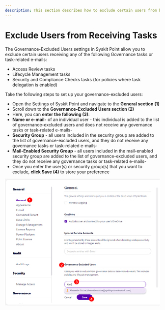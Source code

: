 ```yaml
---
description: This section describes how to exclude certain users from being able to receive and resolve governance tasks.
---
```


# Exclude Users from Receiving Tasks

The Governance-Excluded Users settings in Syskit Point allow you to exclude certain users receiving any of the following Governance tasks or task-related e-mails:

* Access Review tasks 
* Lifecycle Management tasks
* Security and Compliance Checks tasks (for policies where task delegation is enabled)

Take the following steps to set up your governance-excluded users:

* Open the Settings of Syskit Point and navigate to the **General section (1)**
* Scroll down to the **Governance-Excluded Users section (2)**
* Here, you can **enter the following (3)**:
 * **Name or e-mail-** of an individual user - this individual is added to the list of governance-excluded users and does not receive any governance tasks or task-related e-mails-
 * **Security Group** - all users included in the security group are added to the list of governance-excluded users, and they do not receive any governance tasks or task-related e-mails-
 * **Mail-Enabled Security Group** - all users included in the mail-enabled security group are added to the list of governance-excluded users, and they do not receive any governance tasks or task-related e-mails-
* Once you enter the user(s) or security group(s) that you want to exclude, **click Save (4)** to store your preference

![Governance-Excluded Users - Setup](../.gitbook/assets/exclude-users-task-setup.png)
